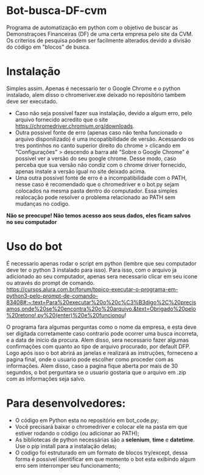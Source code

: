 # Bot-busca-DF-cvm
Programa de automatização em python com o objetivo de buscar as Demonstraçoes Financeiras (DF) de uma certa empresa pelo site da CVM. Os criterios de pesquisa podem ser facilmente alterados devido a divisão do código em "blocos" de busca.

# Instalação
Simples assim. Apenas é necessario ter o Google Chrome e o python instalado, alem disso o chromeriver.exe deixado no repositório tambem deve ser executado. 
* Caso não seja possivel fazer sua instalação, devido a algum erro, pelo arquivo fornecido acredito que o site https://chromedriver.chromium.org/downloads. 
* Outra possivel fonte de erro (apenas caso não tenha funcionado o arquivo disponilizado) é uma incopatibilidade de versão. Acessando os tres pontinhos no canto superior direito do chrome > clicando em "Configurações" > descendo a barra até "Sobre o Google Chrome" é possivel ver a versão do seu google chrome. Desse modo, caso perceba que sua versão não condiz com o chrome driver fornecido, apenas instale a versão igual no site deixado acima.
* Uma outra possivel fonte de erro é a incompatibilidade com o PATH, nesse caso é recomendado que o chromedriver e o bot.py sejam colocados na mesma pasta dentro do computador. Essa simples realocação pode resolver o problema relacionado ao PATH sem mudanças no codigo.

**Não se preocupe! Não temos acesso aos seus dados, eles ficam salvos no seu computador**

# Uso do bot
É necessario apenas rodar o script em python (lembre que seu computador deve ter o python 3 instalado para isso). Para isso, com o arquivo ja adicionado ao seu computador, apenas sera necessario clicar em seu icone ou através do prompt de comando. https://cursos.alura.com.br/forum/topico-executar-o-programa-em-python3-pelo-prompt-de-comando-83408#:~:text=Para%20executar%20o%20c%C3%B3digo%2C%20precisamos,onde%20se%20encontra%20o%20arquivo.&text=Obrigado%20pelo%20retono!,py%20(enter)%20e%20funcionou!

O programa fara algumas perguntas como o nome da empresa, e esta deve ser digitada corretamente caso contrario pode ocorrer uma busca incorreta, e a data de inicio da procura. Alem disso, sera necessario fazer algumas confirmações com quanto ao tipo de arquivo procurado, por default DFP. Logo após isso o bot abrirá as janelas e realizará as instruções, forneceno a pagina final, onde o usuario pode escolher como proceder com as informações. Alem disso, caso a pagina fique aberta por mais de 30 segundos, o bot perguntara se o usuario gostaria que o arquivo em .zip com as informações seja salvo.

# Para desenvolvedores:
* O código em Python esta no repositório em bot_code.py;
* Você precisará baixar o chromedriver e colocar ele na pasta em que estiver rodando o código (ou adicionar ao PATH);
* As bibliotecas de python necessárias são a **selenium**, **time** e  **datetime**. Use o pip install para a instalação delas;
* O codigo foi estruturado em um formato de blocos try/except, dessa forma é possivel identificar em que momento o bot esta exibindo algum erro sem interromper seu funcionamento;
